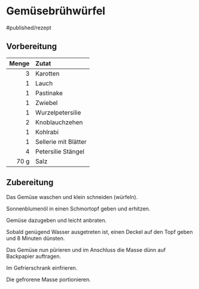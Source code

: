 # Gemüsebrühwürfel

#published/rezept  

## Vorbereitung

| Menge | Zutat                |
| -----:|:-------------------- |
|     3 | Karotten             |
|     1 | Lauch                |
|     1 | Pastinake            |
|     1 | Zwiebel              |
|     1 | Wurzelpetersilie     |
|     2 | Knoblauchzehen       |
|     1 | Kohlrabi             |
|     1 | Sellerie mit Blätter |
|     4 | Petersilie Stängel   |
|  70 g | Salz                 |

## Zubereitung

Das Gemüse waschen und klein schneiden (würfeln).

Sonnenblumenöl in einen Schmortopf geben und erhitzen.

Gemüse dazugeben und leicht anbraten.

Sobald genügend Wasser ausgetreten ist, einen Deckel auf den Topf geben und 8 Minuten dünsten.

Das Gemüse nun pürieren und im Anschluss die Masse dünn auf Backpapier auftragen.

Im Gefrierschrank einfrieren.

Die gefrorene Masse portionieren.

